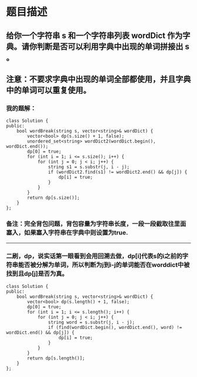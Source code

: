 # 题目描述
## 给你一个字符串 s 和一个字符串列表 wordDict 作为字典。请你判断是否可以利用字典中出现的单词拼接出 s 。
## 注意：不要求字典中出现的单词全部都使用，并且字典中的单词可以重复使用。
### 我的题解：
```
class Solution {
public:
    bool wordBreak(string s, vector<string>& wordDict) {
        vector<bool> dp(s.size() + 1, false);
        unordered_set<string> wordDict2(wordDict.begin(), wordDict.end());
        dp[0] = true;
        for (int i = 1; i <= s.size(); i++) {
            for (int j = 0; j < i; j++) {
                string s1 = s.substr(j, i - j);
                if (wordDict2.find(s1) != wordDict2.end() && dp[j]) {
                    dp[i] = true;
                }
            }
        }
        return dp[s.size()];
    }
};
```
### **备注**：完全背包问题，背包容量为字符串长度，一段一段截取往里面塞入，如果塞入字符串在字典中则设置为true.
***
### 二刷，dp，说实话第一眼看到会用回溯去做，dp[i]代表s的i之前的字符串能否被分解为单词，所以判断为j到i-j的单词能否在worddict中被找到且dp[j]是否为真。
```
class Solution {
public:
    bool wordBreak(string s, vector<string>& wordDict) {
        vector<bool> dp(s.length() + 1, false);
        dp[0] = true;
        for (int i = 1; i <= s.length(); i++) {
            for (int j = 0; j < i; j++) {
                string word = s.substr(j, i - j);
                if (find(wordDict.begin(), wordDict.end(), word) != wordDict.end() && dp[j]) {
                    dp[i] = true;
                }
            }
        }
        return dp[s.length()];
    }
};
```